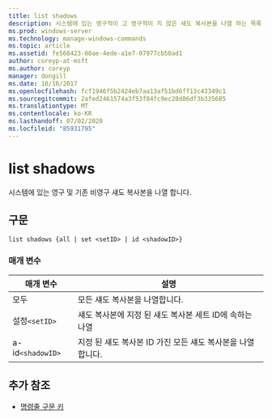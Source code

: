```yaml
---
title: list shadows
description: 시스템에 있는 영구적이 고 영구적이 지 않은 섀도 복사본을 나열 하는 목록 그림자 명령에 대 한 참조 문서입니다.
ms.prod: windows-server
ms.technology: manage-windows-commands
ms.topic: article
ms.assetid: fe568423-00ae-4ede-a1e7-07977cb50ad1
author: coreyp-at-msft
ms.author: coreyp
manager: dongill
ms.date: 10/16/2017
ms.openlocfilehash: fcf1946f5b2424eb7aa13af51bd6ff13c43349c1
ms.sourcegitcommit: 2afed2461574a3f53f84fc9ec28d86df3b335685
ms.translationtype: MT
ms.contentlocale: ko-KR
ms.lasthandoff: 07/02/2020
ms.locfileid: "85931795"
---
```

# <a name="list-shadows"></a>list shadows

시스템에 있는 영구 및 기존 비영구 섀도 복사본을 나열 합니다.

## <a name="syntax"></a>구문

```
list shadows {all | set <setID> | id <shadowID>}
```

### <a name="parameters"></a>매개 변수

| 매개 변수 | 설명 |
| ---------- | ---------- |
| 모두 | 모든 섀도 복사본을 나열합니다. |
| 설정`<setID>` | 섀도 복사본에 지정 된 섀도 복사본 세트 ID에 속하는 나열 |
| a-id`<shadowID>` | 지정 된 섀도 복사본 ID 가진 모든 섀도 복사본을 나열합니다. |

## <a name="additional-references"></a>추가 참조

- [명령줄 구문 키](command-line-syntax-key.md)